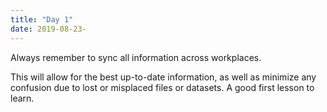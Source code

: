 ```yaml
---
title: "Day 1"
date: 2019-08-23-
---
```


Always remember to sync all information across workplaces.

This will allow for the best up-to-date information, as well as minimize any confusion due to lost or misplaced files or datasets. 
A good first lesson to learn.
